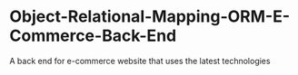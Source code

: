 # Object-Relational-Mapping-ORM-E-Commerce-Back-End
A back end for e-commerce website that uses the latest technologies
